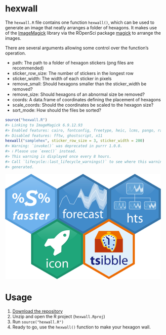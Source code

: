 
<!-- README.md is generated from README.Rmd. Please edit that file -->

# hexwall

The `hexwall.R` file contains one function `hexwall()`, which can be
used to generate an image that neatly arranges a folder of hexagons. It
makes use of the [ImageMagick](https://www.imagemagick.org/) library via
the ROpenSci package [magick](https://github.com/ropensci/magick) to
arrange the images.

There are several arguments allowing some control over the function’s
operation.

- path: The path to a folder of hexagon stickers (png files are
  recommended)
- sticker_row_size: The number of stickers in the longest row
- sticker_width: The width of each sticker in pixels
- remove_small: Should hexagons smaller than the sticker_width be
  removed?
- remove_size: Should hexagons of an abnormal size be removed?
- coords: A data.frame of coordinates defining the placement of hexagons
- scale_coords: Should the coordinates be scaled to the hexagon size?
- sort_mode: How should the files be sorted?

``` r
source("hexwall.R")
#> Linking to ImageMagick 6.9.12.93
#> Enabled features: cairo, fontconfig, freetype, heic, lcms, pango, raw, rsvg, webp
#> Disabled features: fftw, ghostscript, x11
hexwall("samplehex", sticker_row_size = 3, sticker_width = 200)
#> Warning: `invoke()` was deprecated in purrr 1.0.0.
#> ℹ Please use `exec()` instead.
#> This warning is displayed once every 8 hours.
#> Call `lifecycle::last_lifecycle_warnings()` to see where this warning was
#> generated.
```

<img src="README_files/figure-gfm/example-1.png" width="600" />

# Usage

1.  [Download the
    repository](https://github.com/mitchelloharawild/hexwall/archive/master.zip)
2.  Unzip and open the R project (`hexwall.Rproj`)
3.  Run `source("hexwall.R")`
4.  Ready to go, use the `hexwall()` function to make your hexagon wall.
